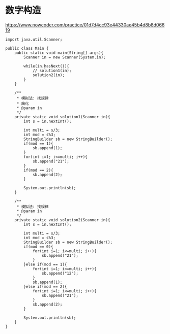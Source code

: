 # 数字构造
https://www.nowcoder.com/practice/01d7d4cc93e44330ae45b4d8b8d06619

    import java.util.Scanner;
    
    public class Main {
        public static void main(String[] args){
            Scanner in = new Scanner(System.in);
    
            while(in.hasNext()){
                // solution1(in);
                solution2(in);
            }
        }
    
        /**
         * 模拟法: 找规律
         * 简化
         * @param in
         */
        private static void solution1(Scanner in){
            int s = in.nextInt();
    
            int multi = s/3;
            int mod = s%3;
            StringBuilder sb = new StringBuilder();
            if(mod == 1){
                sb.append(1);
            }
            for(int i=1; i<=multi; i++){
                sb.append("21");
            }
            if(mod == 2){
                sb.append(2);
            }
    
            System.out.println(sb);
        }
    
        /**
         * 模拟法: 找规律
         * @param in
         */
        private static void solution2(Scanner in){
            int s = in.nextInt();
    
            int multi = s/3;
            int mod = s%3;
            StringBuilder sb = new StringBuilder();
            if(mod == 0){
                for(int i=1; i<=multi; i++){
                    sb.append("21");
                }
            }else if(mod == 1){
                for(int i=1; i<=multi; i++){
                    sb.append("12");
                }
                sb.append(1);
            }else if(mod == 2){
                for(int i=1; i<=multi; i++){
                    sb.append("21");
                }
                sb.append(2);
            }
    
            System.out.println(sb);
        }
    }
    

